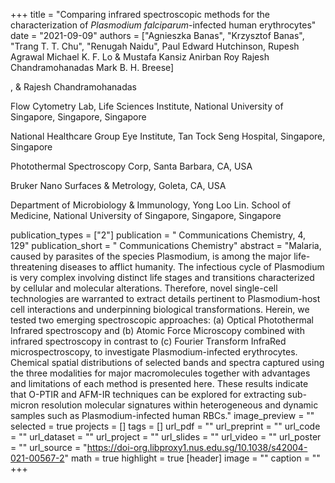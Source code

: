+++
title = "Comparing infrared spectroscopic methods for the characterization of *Plasmodium falciparum*-infected human erythrocytes"
date = "2021-09-09"
authors = ["Agnieszka Banas", "Krzysztof Banas", "Trang T. T. Chu", "Renugah Naidu", Paul Edward Hutchinson, Rupesh Agrawal Michael K. F. Lo & Mustafa Kansiz Anirban Roy Rajesh Chandramohanadas Mark B. H. Breese]

,  & Rajesh Chandramohanadas

Flow Cytometry Lab, Life Sciences Institute, National University of Singapore, Singapore, Singapore



National Healthcare Group Eye Institute, Tan Tock Seng Hospital, Singapore, Singapore



Photothermal Spectroscopy Corp, Santa Barbara, CA, USA



Bruker Nano Surfaces & Metrology, Goleta, CA, USA



Department of Microbiology & Immunology, Yong Loo Lin. School of Medicine, National University of Singapore, Singapore, Singapore


publication_types = ["2"]
publication = " Communications Chemistry, 4, 129"
publication_short = " Communications Chemistry"
abstract = "Malaria, caused by parasites of the species Plasmodium, is among the major life-threatening diseases to afflict humanity. The infectious cycle of Plasmodium is very complex involving distinct life stages and transitions characterized by cellular and molecular alterations. Therefore, novel single-cell technologies are warranted to extract details pertinent to Plasmodium-host cell interactions and underpinning biological transformations. Herein, we tested two emerging spectroscopic approaches: (a) Optical Photothermal Infrared spectroscopy and (b) Atomic Force Microscopy combined with infrared spectroscopy in contrast to (c) Fourier Transform InfraRed microspectroscopy, to investigate Plasmodium-infected erythrocytes. Chemical spatial distributions of selected bands and spectra captured using the three modalities for major macromolecules together with advantages and limitations of each method is presented here. These results indicate that O-PTIR and AFM-IR techniques can be explored for extracting sub-micron resolution molecular signatures within heterogeneous and dynamic samples such as Plasmodium-infected human RBCs."
image_preview = ""
selected = true
projects = []
tags = []
url_pdf = ""
url_preprint = ""
url_code = ""
url_dataset = ""
url_project = ""
url_slides = ""
url_video = ""
url_poster = ""
url_source = "https://doi-org.libproxy1.nus.edu.sg/10.1038/s42004-021-00567-2"
math = true
highlight = true
[header]
image = ""
caption = ""
+++

